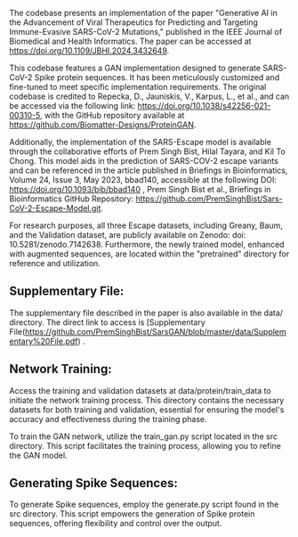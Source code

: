 The codebase presents an implementation of the paper "Generative AI in the Advancement of Viral Therapeutics for Predicting and Targeting Immune-Evasive SARS-CoV-2 Mutations," published in the IEEE Journal of Biomedical and Health Informatics. The paper can be accessed at https://doi.org/10.1109/JBHI.2024.3432649.

This codebase features a GAN implementation designed to generate SARS-CoV-2 Spike protein sequences. It has been meticulously customized and fine-tuned to meet specific implementation requirements. The original codebase is credited to Repecka, D., Jauniskis, V., Karpus, L., et al., and can be accessed via the following link: https://doi.org/10.1038/s42256-021-00310-5, with the GitHub repository available at https://github.com/Biomatter-Designs/ProteinGAN.

Additionally, the implementation of the SARS-Escape model is available through the collaborative efforts of Prem Singh Bist, Hilal Tayara, and Kil To Chong. This model aids in the prediction of SARS-COV-2 escape variants and can be referenced in the article published in Briefings in Bioinformatics, Volume 24, Issue 3, May 2023, bbad140, accessible at the following DOI: https://doi.org/10.1093/bib/bbad140 , Prem Singh Bist et al., Briefings in Bioinformatics GitHub Repository: https://github.com/PremSinghBist/Sars-CoV-2-Escape-Model.git.

For research purposes, all three Escape datasets, including Greany, Baum, and the Validation dataset, are publicly available on Zenodo: doi: 10.5281/zenodo.7142638.
Furthermore, the newly trained model, enhanced with augmented sequences, are located within the "pretrained" directory for reference and utilization.

## Supplementary File: 
The supplementary file described in the paper is also available  in the data/ directory. The direct link to access is [Supplementary File(https://github.com/PremSinghBist/SarsGAN/blob/master/data/Supplementary%20File.pdf) .



## Network Training:
Access the training and validation datasets at data/protein/train_data to initiate the network training process. This directory contains the necessary datasets for both training and validation, essential for ensuring the model's accuracy and effectiveness during the training phase.

To train the GAN network, utilize the train_gan.py script located in the src directory. This script facilitates the training process, allowing you to refine the GAN model.

## Generating Spike Sequences:

To generate Spike sequences, employ the generate.py script found in the src directory. This script empowers the generation of Spike protein sequences, offering flexibility and control over the output.






